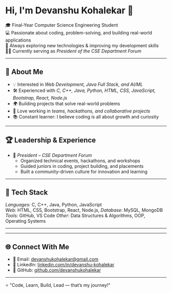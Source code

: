 # Hi, I'm Devanshu Kohalekar 👋  

🎓 Final-Year Computer Science Engineering Student  
💻 Passionate about coding, problem-solving, and building real-world applications  
🚀 Always exploring new technologies & improving my development skills  
👨‍💻 Currently serving as *President of the CSE Department Forum*  

---

## 🌟 About Me  
- 💡 Interested in *Web Development, Java Full Stack, and AI/ML*  
- 🛠 Experienced with *C, C++, Java, Python, HTML, CSS, JavaScript, Bootstrap, React, Node.js*  
- 🌍 Building projects that solve real-world problems  
- 🤝 Love working in *teams, hackathons, and collaborative projects*  
- 📚 Constant learner: I believe coding is all about growth and curiosity  

---

## 🏆 Leadership & Experience  
- 🏅 *President – CSE Department Forum*  
   - Organized technical events, hackathons, and workshops  
   - Guided juniors in coding, project building, and placements  
   - Built a community-driven culture for innovation and learning  

---

## 📌 Tech Stack  
*Languages:* C, C++, Java, Python, JavaScript  
*Web:* HTML, CSS, Bootstrap, React, Node.js, 
*Database:* MySQL, MongoDB  
*Tools:*  GitHub, VS Code 
*Other:* Data Structures & Algorithms, OOP, Operating Systems  

---
  

---

## 🌐 Connect With Me  
- 📧 Email: [devanshukohalekar@gmail.com](mailto:devanshukohalekar@gmail.com)  
- 💼 LinkedIn: [linkedin.com/in/devanshu-kohalekar](#)  
- 🐙 GitHub: [github.com/devanshukohalekar](https://github.com/devanshukohalekar)  

---

⭐ "Code, Learn, Build, Lead — that’s my journey!"
